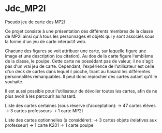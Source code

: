 # Jdc_MP2I
 Pseudo jeu de carte des MP2I

Ce projet consiste à une présentation des différents membres de la classe de MP2I ainsi qu'à tous les personnages et objets qui y sont associés sous la forme d'un jeu de carte interactif web.

Chacune des figures se voit attribuer une carte, sur laquelle figure une image et une description (ou citation). Au dos de la carte figure l'emblème de la classe, le poulpe. Cette carte ne possédant pas de valeur, il ne s'agit pas d'un vrai jeu de carte. Cependant, l'expérience de l'utilisateur est celle d'un deck de cartes dans lequel il pioche, tirant au hasard les différentes personnalités remarquables. Il peut donc repiocher des cartes autant qu'il le souhaite.

Il est aussi possible pour l'utilisateur de dévoiler toutes les cartes, afin de ne plus avoir à les parcourir au hasard.

Liste des cartes certaines (sous réserve d'acceptation):
-> 47 cartes élèves
-> 3 cartes professeurs
-> 1 carte MP2I

Liste des cartes optionnelles (à considérer):
-> 3 cartes objets (relatives aux professeur)
-> 1 carte K201
-> 1 carte poulpe
